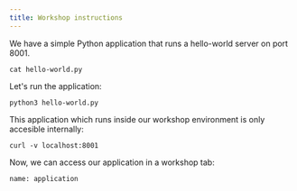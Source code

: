 ```yaml
---
title: Workshop instructions
---
```


We have a simple Python application that runs a hello-world server on port 8001.

```execute
cat hello-world.py
```

Let's run the application:

```execute
python3 hello-world.py
```

This application which runs inside our workshop environment is only accesible internally:

```execute-2
curl -v localhost:8001
```

Now, we can access our application in a workshop tab:

```dashboard:open-dashboard
name: application
```
